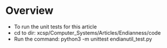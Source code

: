 # Overview
- To run the unit tests for this article
- cd to dir: xcsp/Computer_Systems/Articles/Endianness/code
- Run the command: python3 -m unittest endianutil_test.py